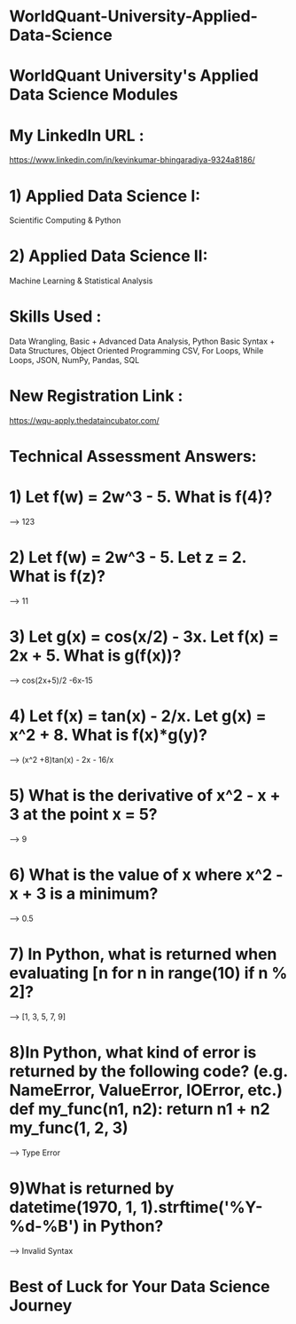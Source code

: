 # WorldQuant-University-Applied-Data-Science

# WorldQuant University's Applied Data Science Modules

# My LinkedIn URL : 
https://www.linkedin.com/in/kevinkumar-bhingaradiya-9324a8186/

# 1) Applied Data Science I: 
Scientific Computing & Python

# 2) Applied Data Science II: 
Machine Learning & Statistical Analysis

# Skills Used : 
Data Wrangling, Basic + Advanced Data Analysis, Python Basic Syntax + Data Structures, Object Oriented Programming CSV, For Loops, While Loops, JSON, NumPy, Pandas, SQL

# New Registration Link : 
https://wqu-apply.thedataincubator.com/

# Technical Assessment Answers:

# 1) Let f(w) = 2w^3 - 5. What is f(4)? 
--> 123

# 2) Let f(w) = 2w^3 - 5. Let z = 2. What is f(z)?
--> 11

# 3) Let g(x) = cos(x/2) - 3x. Let f(x) = 2x + 5. What is g(f(x))?
--> cos(2x+5)/2 -6x-15

# 4) Let f(x) = tan(x) - 2/x. Let g(x) = x^2 + 8. What is f(x)*g(y)?
--> (x^2 +8)tan(x) - 2x - 16/x

# 5) What is the derivative of x^2 - x + 3 at the point x = 5?
--> 9

# 6) What is the value of x where x^2 - x + 3 is a minimum?
--> 0.5

# 7) In Python, what is returned when evaluating [n for n in range(10) if n % 2]?
--> [1, 3, 5, 7, 9]

# 8)In Python, what kind of error is returned by the following code? (e.g. NameError, ValueError, IOError, etc.) def my_func(n1, n2): return n1 + n2 my_func(1, 2, 3)
--> Type Error

# 9)What is returned by datetime(1970, 1, 1).strftime('%Y-%d-%B') in Python?
--> Invalid Syntax

# Best of Luck for Your Data Science Journey
